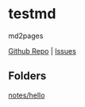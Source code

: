 # testmd
md2pages

[Github Repo](https://github.com/amitkaps/testmd/) | [Issues](https://github.com/amitkaps/testmd/issues)

## Folders

[notes/hello](notes/hello)
